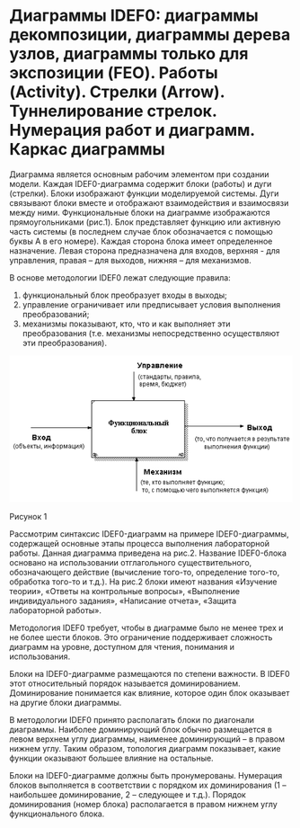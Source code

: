 # Диаграммы IDEF0: диаграммы декомпозиции, диаграммы дерева узлов, диаграммы только для экспозиции (FEO). Работы (Activity). Стрелки (Arrow). Туннелирование стрелок. Нумерация работ и диаграмм. Каркас диаграммы

Диаграмма является основным рабочим элементом при создании модели. Каждая IDEF0-диаграмма содержит блоки (работы) и дуги (стрелки). Блоки изображают функции моделируемой системы. Дуги связывают блоки вместе и
отображают взаимодействия и взаимосвязи между ними. Функциональные блоки на диаграмме изображаются прямоугольниками (рис.1). Блок представляет функцию или активную часть системы (в последнем
случае блок обозначается с помощью буквы А в его номере). Каждая сторона блока имеет определенное назначение. Левая сторона предназначена для входов, верхняя - для управления, правая – для выходов,
нижняя – для механизмов. 

В основе методологии IDEF0 лежат следующие правила:
1. функциональный блок преобразует входы в выходы;
2. управление ограничивает или предписывает условия выполнения преобразований;
3. механизмы показывают, кто, что и как выполняет эти преобразования (т.е. механизмы непосредственно осуществляют эти преобразования).

![](https://github.com/plyusninaEV/PM05/blob/main/designing/image014.gif)

Рисунок 1

Рассмотрим синтаксис IDEF0-диаграмм на примере IDEF0-диаграммы, содержащей основные этапы процесса выполнения лабораторной работы. Данная диаграмма приведена на рис.2.
Название IDEF0-блока основано на использовании отглагольного существительного, обозначающего действие (вычисление того-то, определение того-то, обработка того-то и т.д.). На рис.2 блоки имеют названия «Изучение теории», «Ответы на контрольные вопросы», «Выполнение индивидуального задания», «Написание  отчета», «Защита лабораторной работы».

Методология IDEF0 требует, чтобы в диаграмме было не менее трех и не более шести блоков. Это ограничение поддерживает сложность диаграмм на уровне, доступном для чтения, понимания и использования.

Блоки на IDEF0-диаграмме размещаются по степени важности. В IDEF0 этот относительный порядок называется доминированием. Доминирование понимается как влияние, которое один блок оказывает на другие блоки диаграммы. 

В методологии IDEF0 принято располагать блоки по диагонали диаграммы. Наиболее доминирующий блок обычно размещается в левом верхнем углу диаграммы, наименее доминирующий – в правом нижнем углу. Таким образом, топология диаграмм показывает, какие функции оказывают большее влияние на остальные.

Блоки на IDEF0-диаграмме должны быть пронумерованы. Нумерация блоков выполняется в соответствии с порядком их доминирования (1 – наибольшее доминирование, 2 – следующее и т.д.). Порядок доминирования (номер блока) располагается в правом нижнем углу функционального блока.

